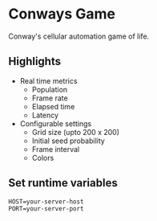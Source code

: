 # Conways Game
Conway's cellular automation game of life.

## Highlights
- Real time metrics
  - Population
  - Frame rate
  - Elapsed time
  - Latency
- Configurable settings
  - Grid size (upto 200 x 200)
  - Initial seed probability
  - Frame interval
  - Colors

## Set runtime variables
    HOST=your-server-host
    PORT=your-server-port
